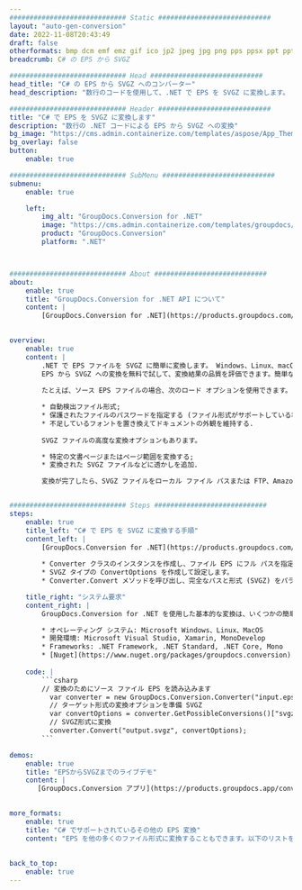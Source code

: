 ```yaml
---
############################# Static ############################
layout: "auto-gen-conversion"
date: 2022-11-08T20:43:49
draft: false
otherformats: bmp dcm emf emz gif ico jp2 jpeg jpg png pps ppsx ppt pptx psb psd svg svgz tga tif tiff webp wmf wmz
breadcrumb: C# の EPS から SVGZ

############################# Head ############################
head_title: "C# の EPS から SVGZ へのコンバーター"
head_description: "数行のコードを使用して、.NET で EPS を SVGZ に変換します。 GroupDocs ドキュメント変換 API を使用して、160 を超えるファイル形式を変換します。"

############################# Header ############################
title: "C# で EPS を SVGZ に変換します"
description: "数行の .NET コードによる EPS から SVGZ への変換"
bg_image: "https://cms.admin.containerize.com/templates/aspose/App_Themes/V3/images/bg/header1.png"
bg_overlay: false
button:
    enable: true

############################# SubMenu ############################
submenu:
    enable: true

    left:
        img_alt: "GroupDocs.Conversion for .NET"
        image: "https://cms.admin.containerize.com/templates/groupdocs/images/product-logos/90x90-noborder/groupdocs-conversion-net.png"
        product: "GroupDocs.Conversion"
        platform: ".NET"



############################# About ############################
about:
    enable: true
    title: "GroupDocs.Conversion for .NET API について"
    content: |
        [GroupDocs.Conversion for .NET](https://products.groupdocs.com/conversion/net/) を使用して、Microsoft Word、Excel、PowerPoint、PDF、Visio、およびその他の形式を変換できます。 GroupDocs.Conversion は、高いパフォーマンスが要求されるバックエンドおよび内部システムに適したスタンドアロン API です。 Microsoft や Open Office などのソフトウェアには依存しません。
    

overview:
    enable: true
    content: |
        .NET で EPS ファイルを SVGZ に簡単に変換します。 Windows、Linux、macOS など、任意のプラットフォームで C# コード行を 2 行だけ使用できます。
        EPS から SVGZ への変換を無料で試して、変換結果の品質を評価できます。簡単なファイル変換のシナリオに加えて、ソース EPS ファイルをロードし、出力 SVGZ 結果を保存するためのより高度なオプションを試すことができます。 
        
        たとえば、ソース EPS ファイルの場合、次のロード オプションを使用できます。

        * 自動検出ファイル形式;
        * 保護されたファイルのパスワードを指定する (ファイル形式がサポートしている場合);
        * 不足しているフォントを置き換えてドキュメントの外観を維持する.
        
        SVGZ ファイルの高度な変換オプションもあります。

        * 特定の文書ページまたはページ範囲を変換する;
        * 変換された SVGZ ファイルなどに透かしを追加.

        変換が完了したら、SVGZ ファイルをローカル ファイル パスまたは FTP、Amazon S3、Google Drive、Dropbox などのサードパーティ ストレージに保存できます。注意してください - EPS を {{ に変換するにはTO}} MS Office、Open Office、Adobe Acrobat Reader などの追加のソフトウェアをインストールする必要はありません。


############################# Steps ############################
steps:
    enable: true
    title_left: "C# で EPS を SVGZ に変換する手順"
    content_left: |
        [GroupDocs.Conversion for .NET](https://products.groupdocs.com/conversion/net/) を使用すると、開発者は数行のコードで EPS ファイルを SVGZ に簡単に変換できます。
        
        * Converter クラスのインスタンスを作成し、ファイル EPS にフル パスを指定します。
        * SVGZ タイプの ConvertOptions を作成して設定します。
        * Converter.Convert メソッドを呼び出し、完全なパスと形式 (SVGZ) をパラメーターとして渡します。

    title_right: "システム要求"
    content_right: |
        GroupDocs.Conversion for .NET を使用した基本的な変換は、いくつかの簡単な手順で実行できます。当社の API は、すべての主要なプラットフォームとオペレーティング システムでサポートされています。以下のコードを実行する前に、システムに次の前提条件がインストールされていることを確認してください。

        * オペレーティング システム: Microsoft Windows、Linux、MacOS
        * 開発環境: Microsoft Visual Studio, Xamarin, MonoDevelop
        * Frameworks: .NET Framework, .NET Standard, .NET Core, Mono
        * [Nuget](https://www.nuget.org/packages/groupdocs.conversion) から最新の GroupDocs.Conversion for .NET を取得します
         
    code: |
        ```csharp    
        // 変換のためにソース ファイル EPS を読み込みます
          var converter = new GroupDocs.Conversion.Converter("input.eps");
          // ターゲット形式の変換オプションを準備 SVGZ
          var convertOptions = converter.GetPossibleConversions()["svgz"].ConvertOptions;
          // SVGZ形式に変換
          converter.Convert("output.svgz", convertOptions);
        ```

demos:
    enable: true
    title: "EPSからSVGZまでのライブデモ"
    content: |
       [GroupDocs.Conversion アプリ](https://products.groupdocs.app/conversion/family) Web サイトにアクセスして、今すぐ EPS を SVGZ に変換してください。オンラインデモには次の利点があります
          

more_formats:
    enable: true
    title: "C# でサポートされているその他の EPS 変換"
    content: "EPS を他の多くのファイル形式に変換することもできます。以下のリストをご覧ください。"
       
       
back_to_top:
    enable: true
---
```

